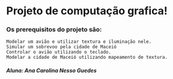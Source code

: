 # Projeto de computação grafica!
### Os prerequisitos do projeto são: 
    Modelar um avião e utilizar textura e iluminação nele.
    Simular um sobrevoo pela cidade de Maceió
    Controlar o avião utilizando o teclado.
    Modelar a cidade de Maceió utilizando mapeamento de textura. 

##### Aluna: Ana Carolina Nesso Guedes
